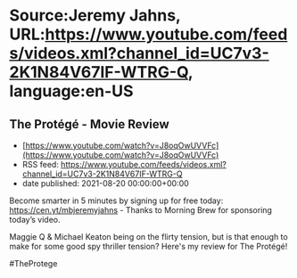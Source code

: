 # Source:Jeremy Jahns, URL:https://www.youtube.com/feeds/videos.xml?channel_id=UC7v3-2K1N84V67IF-WTRG-Q, language:en-US

## The Protégé - Movie Review
 - [https://www.youtube.com/watch?v=J8oqOwUVVFc](https://www.youtube.com/watch?v=J8oqOwUVVFc)
 - RSS feed: https://www.youtube.com/feeds/videos.xml?channel_id=UC7v3-2K1N84V67IF-WTRG-Q
 - date published: 2021-08-20 00:00:00+00:00

Become smarter in 5 minutes by signing up for free today: https://cen.yt/mbjeremyjahns - Thanks to Morning Brew for sponsoring today’s video.

Maggie Q & Michael Keaton being on the flirty tension, but is that enough to make for some good spy thriller tension? Here's my review for The Protégé!

#TheProtege

